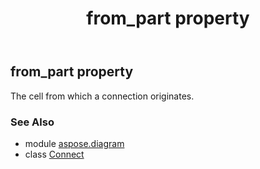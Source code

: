 ﻿---
title: from_part property
second_title: Aspose.Diagram for Python via .NET API References
description: 
type: docs
weight: 50
url: /python-net/aspose.diagram/connect/from_part/
is_root: false
---

## from_part property


The cell from which a connection originates.

### See Also
* module [aspose.diagram](../../)
* class [Connect](/diagram/python-net/aspose.diagram/connect)
